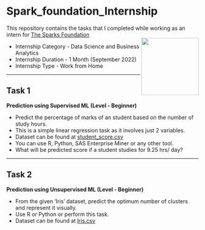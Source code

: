 # Spark_foundation_Internship        
This repository contains the tasks that I completed while working as an intern for [The Sparks Foundation]( https://internship.thesparksfoundation.info/ )     
<img align= "right" width="150" src="https://camo.githubusercontent.com/d61800e0293a2d29f1b65dd9284c0bc60d89fb98eca567ccfc9c34fd5d620119/68747470733a2f2f7777772e746865737061726b73666f756e646174696f6e73696e6761706f72652e6f72672f696d616765732f6c6f676f5f736d616c6c2e706e67" alt="">
- Internship Category - Data Science and Business Analytics    
- Internship Duration - 1 Month (September 2022)   
- Internship Type - Work from Home      
<hr></hr>     
<h2>Task 1</h2>     
<b>Prediction using Supervised ML (Level - Beginner)</b>          

- Predict the percentage of marks of an student based on the number of study hours.     
- This is a simple linear regression task as it involves just 2 variables.      
- Dataset can be found at [student_score.csv](https://raw.githubusercontent.com/AdiPersonalWorks/Random/master/student_scores%20-%20student_scores.csv)     
- You can use R, Python, SAS Enterprise Miner or any other tool.       
- What will be predicted score if a student studies for 9.25 hrs/ day?     
<hr></hr>     
<h2>Task 2</h2>     
<b>Prediction using Unsupervised ML (Level - Beginner)</b>      
 
- From the given ‘Iris’ dataset, predict the optimum number of clusters and represent it visually.
- Use R or Python or perform this task.
- Dataset can be found at [Iris.csv](https://drive.google.com/file/d/11Iq7YvbWZbt8VXjfm06brx66b10YiwK-/view)
